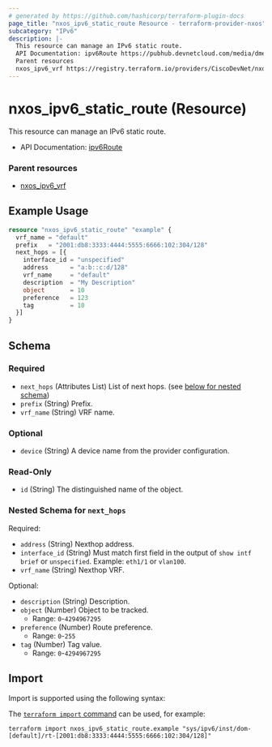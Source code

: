 ```yaml
---
# generated by https://github.com/hashicorp/terraform-plugin-docs
page_title: "nxos_ipv6_static_route Resource - terraform-provider-nxos"
subcategory: "IPv6"
description: |-
  This resource can manage an IPv6 static route.
  API Documentation: ipv6Route https://pubhub.devnetcloud.com/media/dme-docs-10-2-2/docs/Layer%203/ipv6:Route/
  Parent resources
  nxos_ipv6_vrf https://registry.terraform.io/providers/CiscoDevNet/nxos/latest/docs/resources/ipv6_vrf
---
```


# nxos_ipv6_static_route (Resource)

This resource can manage an IPv6 static route.

- API Documentation: [ipv6Route](https://pubhub.devnetcloud.com/media/dme-docs-10-2-2/docs/Layer%203/ipv6:Route/)

### Parent resources

- [nxos_ipv6_vrf](https://registry.terraform.io/providers/CiscoDevNet/nxos/latest/docs/resources/ipv6_vrf)

## Example Usage

```terraform
resource "nxos_ipv6_static_route" "example" {
  vrf_name = "default"
  prefix   = "2001:db8:3333:4444:5555:6666:102:304/128"
  next_hops = [{
    interface_id = "unspecified"
    address      = "a:b::c:d/128"
    vrf_name     = "default"
    description  = "My Description"
    object       = 10
    preference   = 123
    tag          = 10
  }]
}
```

<!-- schema generated by tfplugindocs -->
## Schema

### Required

- `next_hops` (Attributes List) List of next hops. (see [below for nested schema](#nestedatt--next_hops))
- `prefix` (String) Prefix.
- `vrf_name` (String) VRF name.

### Optional

- `device` (String) A device name from the provider configuration.

### Read-Only

- `id` (String) The distinguished name of the object.

<a id="nestedatt--next_hops"></a>
### Nested Schema for `next_hops`

Required:

- `address` (String) Nexthop address.
- `interface_id` (String) Must match first field in the output of `show intf brief` or `unspecified`. Example: `eth1/1` or `vlan100`.
- `vrf_name` (String) Nexthop VRF.

Optional:

- `description` (String) Description.
- `object` (Number) Object to be tracked.
  - Range: `0`-`4294967295`
- `preference` (Number) Route preference.
  - Range: `0`-`255`
- `tag` (Number) Tag value.
  - Range: `0`-`4294967295`

## Import

Import is supported using the following syntax:

The [`terraform import` command](https://developer.hashicorp.com/terraform/cli/commands/import) can be used, for example:

```shell
terraform import nxos_ipv6_static_route.example "sys/ipv6/inst/dom-[default]/rt-[2001:db8:3333:4444:5555:6666:102:304/128]"
```
